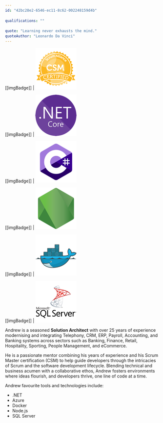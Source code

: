 ```yaml
---
id: "42bc28e2-6546-ec11-8c62-002248159d4b"

qualifications: ""

quote: "Learning never exhausts the mind."
quoteAuthor: "Leonardo Da Vinci"
---
```


[[imgBadge]]
| ![Certified Scrum Master](../badges/Certification-scrumalliance-master.png)

[[imgBadge]]
| ![dotnetcore](../badges/Developer-dotnet-core.png)

[[imgBadge]]
| ![CSharp](../badges/Developer-c-sharp.png)

[[imgBadge]]
| ![node js](../badges/Developer-node-js.png)

[[imgBadge]]
| ![docker](../badges/Developer-docker.png)

[[imgBadge]]
| ![SQL Server](../badges/Developer-sql-server.png)

Andrew is a seasoned **Solution Architect** with over 25 years of experience modernising and integrating Telephony, CRM, ERP, Payroll, Accounting, and Banking systems across sectors such as Banking, Finance, Retail, Hospitality, Sporting, People Management, and eCommerce. 



He is a passionate mentor combining his years of experience and his Scrum Master certification (CSM) to help guide developers through the intricacies of Scrum and the software development lifecycle. Blending technical and business acumen with a collaborative ethos, Andrew fosters environments where ideas flourish, and developers thrive, one line of code at a time.

Andrew favourite tools and technologies include:

* .NET
* Azure
* Docker
* Node.js
* SQL Server
